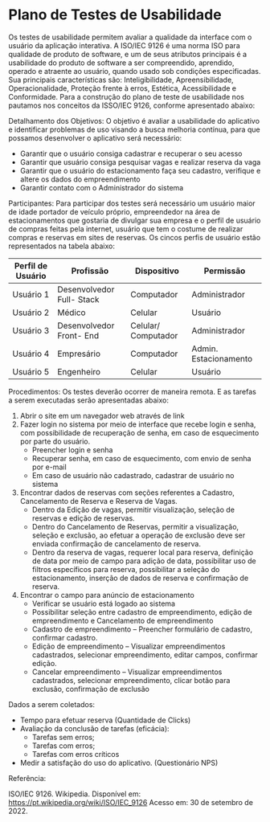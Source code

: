 # Plano de Testes de Usabilidade

  Os testes de usabilidade permitem avaliar a qualidade da interface com o usuário da aplicação interativa. A ISO/IEC 9126 é uma norma ISO para qualidade de produto de software, e um de seus atributos principais é a usabilidade do produto de software a ser compreendido, aprendido, operado e atraente ao usuário, quando usado sob condições especificadas. Sua principais características são: Inteligibilidade, Apreensibilidade, Operacionalidade, Proteção frente à erros, Estética, Acessibilidade e Conformidade. Para a construção do plano de teste de usabilidade nos pautamos nos conceitos da ISSO/IEC 9126, conforme apresentado abaixo:
  
Detalhamento dos Objetivos:
	O objetivo é avaliar a usabilidade do aplicativo e identificar problemas de uso visando a busca melhoria contínua, para que possamos desenvolver o aplicativo será necessário:
  * Garantir que o usuário consiga cadastrar e recuperar o seu acesso
  * Garantir que usuário consiga pesquisar vagas e realizar reserva da vaga
  * Garantir que o usuário do estacionamento faça seu cadastro, verifique e altere os dados do empreendimento
  * Garantir contato com o Administrador do sistema 
  
Participantes:
	Para participar dos testes será necessário um usuário maior de idade portador de veículo próprio, empreendedor na área de estacionamentos que gostaria de divulgar sua empresa e o perfil de usuário de compras feitas pela internet, usuário que tem o costume de realizar compras e reservas em sites de reservas. Os cincos perfis de usuário estão representados na tabela abaixo:


|Perfil de Usuário | Profissão | Dispositivo | Permissão|
|------------------|-----------|-------------|----------|
|Usuário 1 | Desenvolvedor Full- Stack | Computador |	Administrador |
|Usuário 2 | Médico |	Celular |	Usuário |
|Usuário 3 | Desenvolvedor Front- End |	Celular/ Computador |	Administrador |
|Usuário 4 | Empresário |	Computador|	Admin. Estacionamento |
|Usuário 5 | Engenheiro |	Celular |	Usuário |


Procedimentos:
Os testes deverão ocorrer de maneira remota. E as tarefas a serem executadas serão apresentadas abaixo:

1.	Abrir o site em um navegador web através de link
2.	Fazer login no sistema por meio de interface que recebe login e senha, com possibilidade de recuperação de senha, em caso de esquecimento por parte do usuário.
	* Preencher login e senha
	* Recuperar senha, em caso de esquecimento, com envio de senha por e-mail
	* Em caso de usuário não cadastrado, cadastrar de usuário no sistema
3.	Encontrar dados de reservas com seções referentes a Cadastro, Cancelamento de Reserva e Reserva de Vagas.
	* Dentro da Edição de vagas, permitir visualização, seleção de reservas e edição de reservas. 
	* Dentro do Cancelamento de Reservas, permitir a visualização, seleção e exclusão, ao efetuar a operação de exclusão deve ser enviada confirmação de cancelamento de reserva.
	* Dentro da reserva de vagas, requerer local para reserva, definição de data por meio de campo para adição de data, possibilitar uso de filtros específicos para reserva, possibilitar a seleção do estacionamento, inserção de dados de reserva e confirmação de reserva.
4.	Encontrar o campo para anúncio de estacionamento
	* Verificar se usuário está logado ao sistema
	* Possibilitar seleção entre cadastro de empreendimento, edição de empreendimento e Cancelamento de empreendimento
	* Cadastro de empreendimento – Preencher formulário de cadastro, confirmar cadastro.
	* Edição de empreendimento – Visualizar empreendimentos cadastrados, selecionar empreendimento, editar campos, confirmar edição.
	* Cancelar empreendimento – Visualizar empreendimentos cadastrados, selecionar empreendimento, clicar botão para exclusão, confirmação de exclusão

Dados a serem coletados:
 * Tempo para efetuar reserva (Quantidade de Clicks)
 * Avaliação da conclusão de tarefas (eficácia):
   * Tarefas sem erros;
   * Tarefas com erros;
   * Tarefas com erros críticos
 * Medir a satisfação do uso do aplicativo. (Questionário NPS)

Referência:

ISO/IEC 9126. Wikipedia. Disponível em: https://pt.wikipedia.org/wiki/ISO/IEC_9126 Acesso em: 30 de setembro de 2022.
